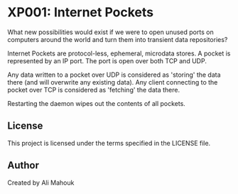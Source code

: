 # XP001: Internet Pockets

What new possibilities would exist if we were to open unused ports on computers around the world and turn them into transient data repositories?

Internet Pockets are protocol-less, ephemeral, microdata stores. A pocket is represented by an IP port. The port is open over both TCP and UDP.

Any data written to a pocket over UDP is considered as 'storing' the data there (and will overwrite any existing data). Any client connecting to the pocket over TCP is considered as 'fetching' the data there.

Restarting the daemon wipes out the contents of all pockets.

## License

This project is licensed under the terms specified in the LICENSE file.

## Author

Created by Ali Mahouk

